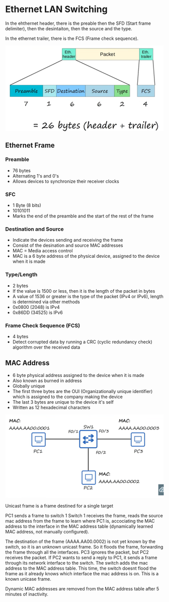 # Ethernet LAN Switching

In the ehthernet header, there is the preable then the SFD (Start frame delimiter), then the desintaiton, then the source and the type.

In the ethernet trailer, there is the FCS (Frame check sequence).

![alt text](ethernet_frame.png)

## Ethernet Frame
### Preamble

* 76 bytes
* Alternating 1's and 0's
* Allows devices to synchronize their receiver clocks

### SFC

* 1 Byte (8 bits)
* 10101011
* Marks the end of the preamble and the start of the rest of the frame

### Destination and Source
* Indicate the devices sending and receiving the frame
* Consist of the desination and source MAC addresses
* MAC = Media access control
* MAC is a 6 byte address of the physical device, assigned to the device when it is made

### Type/Length

* 2 bytes
* If the value is 1500 or less, then it is the length of the packet in bytes
* A value of 1536 or greater is the type of the packet (IPv4 or IPv6), length is determined via other methods
* 0x0800 (2048) is IPv4
* 0x86DD (34525) is IPv6

### Frame Check Sequence (FCS)

* 4 bytes
* Detect corrupted data by running a CRC (cyclic redundancy check) algorithm over the received data

## MAC Address

* 6 byte physical address assigned to the device when it is made
* Also known as burned in address
* Globally unique
* The first three bytes are the OUI (Organizationally unique identifier) which is assigned to the company making the device
* The last 3 bytes are unique to the device it's self
* Written as 12 hexadecimal characters

![alt text](mac_addresses.png)

Unicast frame is a frame destined for a single target

PC1 sends a frame to switch 1
Switch 1 receives the frame, reads the source mac address from the frame to learn where PC1 is, accociating the MAC address to the interface in the MAC address table (dynamically learned MAC address, not manually configured).

The destination of the frame (AAAA.AA00.0002) is not yet known by the switch, so it is an unknown unicast frame. So it floods the frame, forwarding the frame through all the interfaces. PC3 ignores the packet, but PC2 receives the packet. If PC2 wants to send a reply to PC1, it sends a frame through its network interface to the switch. The switch adds the mac address to the MAC address table. This time, the switch doesnt flood the frame as it already knows which interface the mac address is on. This is a known unicase frame.

Dynamic MAC addresses are removed from the MAC address table after 5 minutes of inactivity.

